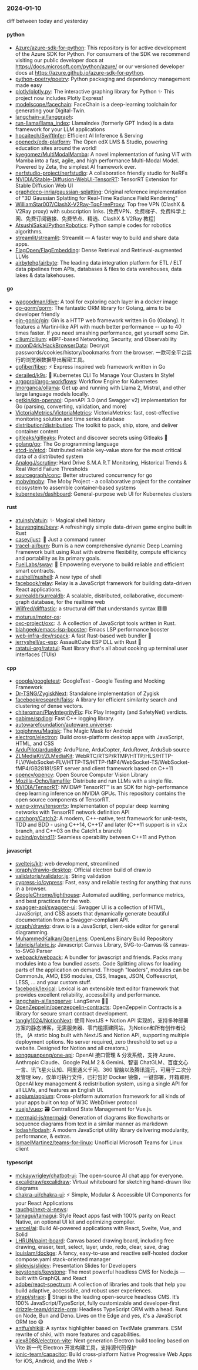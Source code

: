 ### 2024-01-10
diff between today and yesterday

#### python
* [Azure/azure-sdk-for-python](https://github.com/Azure/azure-sdk-for-python): This repository is for active development of the Azure SDK for Python. For consumers of the SDK we recommend visiting our public developer docs at https://docs.microsoft.com/python/azure/ or our versioned developer docs at https://azure.github.io/azure-sdk-for-python.
* [python-poetry/poetry](https://github.com/python-poetry/poetry): Python packaging and dependency management made easy
* [plotly/plotly.py](https://github.com/plotly/plotly.py): The interactive graphing library for Python ✨ This project now includes Plotly Express!
* [modelscope/facechain](https://github.com/modelscope/facechain): FaceChain is a deep-learning toolchain for generating your Digital-Twin.
* [langchain-ai/langgraph](https://github.com/langchain-ai/langgraph): 
* [run-llama/llama_index](https://github.com/run-llama/llama_index): LlamaIndex (formerly GPT Index) is a data framework for your LLM applications
* [hpcaitech/SwiftInfer](https://github.com/hpcaitech/SwiftInfer): Efficient AI Inference & Serving
* [openedx/edx-platform](https://github.com/openedx/edx-platform): The Open edX LMS & Studio, powering education sites around the world!
* [kyegomez/MultiModalMamba](https://github.com/kyegomez/MultiModalMamba): A novel implementation of fusing ViT with Mamba into a fast, agile, and high performance Multi-Modal Model. Powered by Zeta, the simplest AI framework ever.
* [nerfstudio-project/nerfstudio](https://github.com/nerfstudio-project/nerfstudio): A collaboration friendly studio for NeRFs
* [NVIDIA/Stable-Diffusion-WebUI-TensorRT](https://github.com/NVIDIA/Stable-Diffusion-WebUI-TensorRT): TensorRT Extension for Stable Diffusion Web UI
* [graphdeco-inria/gaussian-splatting](https://github.com/graphdeco-inria/gaussian-splatting): Original reference implementation of "3D Gaussian Splatting for Real-Time Radiance Field Rendering"
* [WilliamStar007/ClashX-V2Ray-TopFreeProxy](https://github.com/WilliamStar007/ClashX-V2Ray-TopFreeProxy): Top free VPN (ClashX & V2Ray proxy) with subscription links. [免费VPN、免费梯子、免费科学上网、免费订阅链接、免费节点、精选、ClashX & V2Ray 教程]
* [AtsushiSakai/PythonRobotics](https://github.com/AtsushiSakai/PythonRobotics): Python sample codes for robotics algorithms.
* [streamlit/streamlit](https://github.com/streamlit/streamlit): Streamlit — A faster way to build and share data apps.
* [FlagOpen/FlagEmbedding](https://github.com/FlagOpen/FlagEmbedding): Dense Retrieval and Retrieval-augmented LLMs
* [airbytehq/airbyte](https://github.com/airbytehq/airbyte): The leading data integration platform for ETL / ELT data pipelines from APIs, databases & files to data warehouses, data lakes & data lakehouses.

#### go
* [wagoodman/dive](https://github.com/wagoodman/dive): A tool for exploring each layer in a docker image
* [go-gorm/gorm](https://github.com/go-gorm/gorm): The fantastic ORM library for Golang, aims to be developer friendly
* [gin-gonic/gin](https://github.com/gin-gonic/gin): Gin is a HTTP web framework written in Go (Golang). It features a Martini-like API with much better performance -- up to 40 times faster. If you need smashing performance, get yourself some Gin.
* [cilium/cilium](https://github.com/cilium/cilium): eBPF-based Networking, Security, and Observability
* [moonD4rk/HackBrowserData](https://github.com/moonD4rk/HackBrowserData): Decrypt passwords/cookies/history/bookmarks from the browser. 一款可全平台运行的浏览器数据导出解密工具。
* [gofiber/fiber](https://github.com/gofiber/fiber): ⚡️ Express inspired web framework written in Go
* [derailed/k9s](https://github.com/derailed/k9s): 🐶 Kubernetes CLI To Manage Your Clusters In Style!
* [argoproj/argo-workflows](https://github.com/argoproj/argo-workflows): Workflow Engine for Kubernetes
* [jmorganca/ollama](https://github.com/jmorganca/ollama): Get up and running with Llama 2, Mistral, and other large language models locally.
* [getkin/kin-openapi](https://github.com/getkin/kin-openapi): OpenAPI 3.0 (and Swagger v2) implementation for Go (parsing, converting, validation, and more)
* [VictoriaMetrics/VictoriaMetrics](https://github.com/VictoriaMetrics/VictoriaMetrics): VictoriaMetrics: fast, cost-effective monitoring solution and time series database
* [distribution/distribution](https://github.com/distribution/distribution): The toolkit to pack, ship, store, and deliver container content
* [gitleaks/gitleaks](https://github.com/gitleaks/gitleaks): Protect and discover secrets using Gitleaks 🔑
* [golang/go](https://github.com/golang/go): The Go programming language
* [etcd-io/etcd](https://github.com/etcd-io/etcd): Distributed reliable key-value store for the most critical data of a distributed system
* [AnalogJ/scrutiny](https://github.com/AnalogJ/scrutiny): Hard Drive S.M.A.R.T Monitoring, Historical Trends & Real World Failure Thresholds
* [sourcegraph/conc](https://github.com/sourcegraph/conc): Better structured concurrency for go
* [moby/moby](https://github.com/moby/moby): The Moby Project - a collaborative project for the container ecosystem to assemble container-based systems
* [kubernetes/dashboard](https://github.com/kubernetes/dashboard): General-purpose web UI for Kubernetes clusters

#### rust
* [atuinsh/atuin](https://github.com/atuinsh/atuin): ✨ Magical shell history
* [bevyengine/bevy](https://github.com/bevyengine/bevy): A refreshingly simple data-driven game engine built in Rust
* [casey/just](https://github.com/casey/just): 🤖 Just a command runner
* [tracel-ai/burn](https://github.com/tracel-ai/burn): Burn is a new comprehensive dynamic Deep Learning Framework built using Rust with extreme flexibility, compute efficiency and portability as its primary goals.
* [FuelLabs/sway](https://github.com/FuelLabs/sway): 🌴 Empowering everyone to build reliable and efficient smart contracts.
* [nushell/nushell](https://github.com/nushell/nushell): A new type of shell
* [facebook/relay](https://github.com/facebook/relay): Relay is a JavaScript framework for building data-driven React applications.
* [surrealdb/surrealdb](https://github.com/surrealdb/surrealdb): A scalable, distributed, collaborative, document-graph database, for the realtime web
* [Wilfred/difftastic](https://github.com/Wilfred/difftastic): a structural diff that understands syntax 🟥🟩
* [moturus/motor-os](https://github.com/moturus/motor-os): 
* [oxc-project/oxc](https://github.com/oxc-project/oxc): ⚓ A collection of JavaScript tools written in Rust.
* [blahgeek/emacs-lsp-booster](https://github.com/blahgeek/emacs-lsp-booster): Emacs LSP performance booster
* [web-infra-dev/rspack](https://github.com/web-infra-dev/rspack): A fast Rust-based web bundler 🦀️
* [jerryshell/ac-esp](https://github.com/jerryshell/ac-esp): AssaultCube ESP DLL with Rust 🦀
* [ratatui-org/ratatui](https://github.com/ratatui-org/ratatui): Rust library that's all about cooking up terminal user interfaces (TUIs)

#### cpp
* [google/googletest](https://github.com/google/googletest): GoogleTest - Google Testing and Mocking Framework
* [Dr-TSNG/ZygiskNext](https://github.com/Dr-TSNG/ZygiskNext): Standalone implementation of Zygisk
* [facebookresearch/faiss](https://github.com/facebookresearch/faiss): A library for efficient similarity search and clustering of dense vectors.
* [chiteroman/PlayIntegrityFix](https://github.com/chiteroman/PlayIntegrityFix): Fix Play Integrity (and SafetyNet) verdicts.
* [gabime/spdlog](https://github.com/gabime/spdlog): Fast C++ logging library.
* [autowarefoundation/autoware.universe](https://github.com/autowarefoundation/autoware.universe): 
* [topjohnwu/Magisk](https://github.com/topjohnwu/Magisk): The Magic Mask for Android
* [electron/electron](https://github.com/electron/electron): Build cross-platform desktop apps with JavaScript, HTML, and CSS
* [ArduPilot/ardupilot](https://github.com/ArduPilot/ardupilot): ArduPlane, ArduCopter, ArduRover, ArduSub source
* [ZLMediaKit/ZLMediaKit](https://github.com/ZLMediaKit/ZLMediaKit): WebRTC/RTSP/RTMP/HTTP/HLS/HTTP-FLV/WebSocket-FLV/HTTP-TS/HTTP-fMP4/WebSocket-TS/WebSocket-fMP4/GB28181/SRT server and client framework based on C++11
* [opencv/opencv](https://github.com/opencv/opencv): Open Source Computer Vision Library
* [Mozilla-Ocho/llamafile](https://github.com/Mozilla-Ocho/llamafile): Distribute and run LLMs with a single file.
* [NVIDIA/TensorRT](https://github.com/NVIDIA/TensorRT): NVIDIA® TensorRT™ is an SDK for high-performance deep learning inference on NVIDIA GPUs. This repository contains the open source components of TensorRT.
* [wang-xinyu/tensorrtx](https://github.com/wang-xinyu/tensorrtx): Implementation of popular deep learning networks with TensorRT network definition API
* [catchorg/Catch2](https://github.com/catchorg/Catch2): A modern, C++-native, test framework for unit-tests, TDD and BDD - using C++14, C++17 and later (C++11 support is in v2.x branch, and C++03 on the Catch1.x branch)
* [pybind/pybind11](https://github.com/pybind/pybind11): Seamless operability between C++11 and Python

#### javascript
* [sveltejs/kit](https://github.com/sveltejs/kit): web development, streamlined
* [jgraph/drawio-desktop](https://github.com/jgraph/drawio-desktop): Official electron build of draw.io
* [validatorjs/validator.js](https://github.com/validatorjs/validator.js): String validation
* [cypress-io/cypress](https://github.com/cypress-io/cypress): Fast, easy and reliable testing for anything that runs in a browser.
* [GoogleChrome/lighthouse](https://github.com/GoogleChrome/lighthouse): Automated auditing, performance metrics, and best practices for the web.
* [swagger-api/swagger-ui](https://github.com/swagger-api/swagger-ui): Swagger UI is a collection of HTML, JavaScript, and CSS assets that dynamically generate beautiful documentation from a Swagger-compliant API.
* [jgraph/drawio](https://github.com/jgraph/drawio): draw.io is a JavaScript, client-side editor for general diagramming.
* [MuhammedKalkan/OpenLens](https://github.com/MuhammedKalkan/OpenLens): OpenLens Binary Build Repository
* [fabricjs/fabric.js](https://github.com/fabricjs/fabric.js): Javascript Canvas Library, SVG-to-Canvas (& canvas-to-SVG) Parser
* [webpack/webpack](https://github.com/webpack/webpack): A bundler for javascript and friends. Packs many modules into a few bundled assets. Code Splitting allows for loading parts of the application on demand. Through "loaders", modules can be CommonJs, AMD, ES6 modules, CSS, Images, JSON, Coffeescript, LESS, ... and your custom stuff.
* [facebook/lexical](https://github.com/facebook/lexical): Lexical is an extensible text editor framework that provides excellent reliability, accessibility and performance.
* [langchain-ai/langserve](https://github.com/langchain-ai/langserve): LangServe 🦜️🏓
* [OpenZeppelin/openzeppelin-contracts](https://github.com/OpenZeppelin/openzeppelin-contracts): OpenZeppelin Contracts is a library for secure smart contract development.
* [tangly1024/NotionNext](https://github.com/tangly1024/NotionNext): 使用 NextJS + Notion API 实现的，支持多种部署方案的静态博客，无需服务器、零门槛搭建网站，为Notion和所有创作者设计。 (A static blog built with NextJS and Notion API, supporting multiple deployment options. No server required, zero threshold to set up a website. Designed for Notion and all creators.)
* [songquanpeng/one-api](https://github.com/songquanpeng/one-api): OpenAI 接口管理 & 分发系统，支持 Azure、Anthropic Claude、Google PaLM 2 & Gemini、智谱 ChatGLM、百度文心一言、讯飞星火认知、阿里通义千问、360 智脑以及腾讯混元，可用于二次分发管理 key，仅单可执行文件，已打包好 Docker 镜像，一键部署，开箱即用. OpenAI key management & redistribution system, using a single API for all LLMs, and features an English UI.
* [appium/appium](https://github.com/appium/appium): Cross-platform automation framework for all kinds of your apps built on top of W3C WebDriver protocol
* [vuejs/vuex](https://github.com/vuejs/vuex): 🗃️ Centralized State Management for Vue.js.
* [mermaid-js/mermaid](https://github.com/mermaid-js/mermaid): Generation of diagrams like flowcharts or sequence diagrams from text in a similar manner as markdown
* [lodash/lodash](https://github.com/lodash/lodash): A modern JavaScript utility library delivering modularity, performance, & extras.
* [IsmaelMartinez/teams-for-linux](https://github.com/IsmaelMartinez/teams-for-linux): Unofficial Microsoft Teams for Linux client

#### typescript
* [mckaywrigley/chatbot-ui](https://github.com/mckaywrigley/chatbot-ui): The open-source AI chat app for everyone.
* [excalidraw/excalidraw](https://github.com/excalidraw/excalidraw): Virtual whiteboard for sketching hand-drawn like diagrams
* [chakra-ui/chakra-ui](https://github.com/chakra-ui/chakra-ui): ⚡️ Simple, Modular & Accessible UI Components for your React Applications
* [rauchg/next-ai-news](https://github.com/rauchg/next-ai-news): 
* [tamagui/tamagui](https://github.com/tamagui/tamagui): Style React apps fast with 100% parity on React Native, an optional UI kit and optimizing compiler.
* [vercel/ai](https://github.com/vercel/ai): Build AI-powered applications with React, Svelte, Vue, and Solid
* [LHRUN/paint-board](https://github.com/LHRUN/paint-board): Canvas based drawing board, including free drawing, eraser, text, select, layer, undo, redo, clear, save, drag
* [louislam/dockge](https://github.com/louislam/dockge): A fancy, easy-to-use and reactive self-hosted docker compose.yaml stack-oriented manager
* [slidevjs/slidev](https://github.com/slidevjs/slidev): Presentation Slides for Developers
* [keystonejs/keystone](https://github.com/keystonejs/keystone): The most powerful headless CMS for Node.js — built with GraphQL and React
* [adobe/react-spectrum](https://github.com/adobe/react-spectrum): A collection of libraries and tools that help you build adaptive, accessible, and robust user experiences.
* [strapi/strapi](https://github.com/strapi/strapi): 🚀 Strapi is the leading open-source headless CMS. It’s 100% JavaScript/TypeScript, fully customizable and developer-first.
* [drizzle-team/drizzle-orm](https://github.com/drizzle-team/drizzle-orm): Headless TypeScript ORM with a head. Runs on Node, Bun and Deno. Lives on the Edge and yes, it's a JavaScript ORM too 😅
* [antfu/shikiji](https://github.com/antfu/shikiji): A syntax highlighter based on TextMate grammars. ESM rewrite of shiki, with more features and capabilities.
* [alex8088/electron-vite](https://github.com/alex8088/electron-vite): Next generation Electron build tooling based on Vite 新一代 Electron 开发构建工具，支持源代码保护
* [ionic-team/capacitor](https://github.com/ionic-team/capacitor): Build cross-platform Native Progressive Web Apps for iOS, Android, and the Web ⚡️

